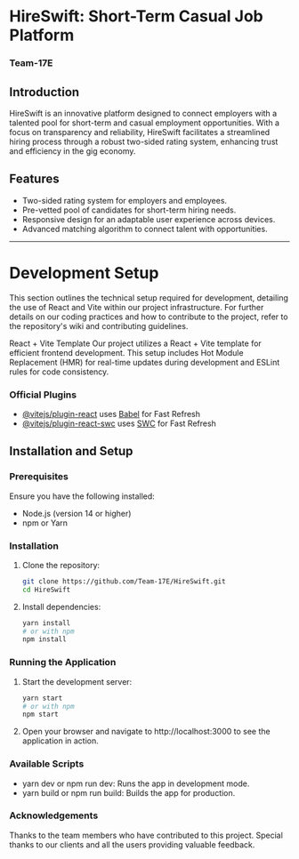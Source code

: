 # HireSwift: Short-Term Casual Job Platform
### Team-17E

## Introduction

HireSwift is an innovative platform designed to connect employers with a talented pool for short-term and casual employment opportunities. With a focus on transparency and reliability, HireSwift facilitates a streamlined hiring process through a robust two-sided rating system, enhancing trust and efficiency in the gig economy.


## Features

- Two-sided rating system for employers and employees.
- Pre-vetted pool of candidates for short-term hiring needs.
- Responsive design for an adaptable user experience across devices.
- Advanced matching algorithm to connect talent with opportunities.

---

# Development Setup

This section outlines the technical setup required for development, detailing the use of React and Vite within our project infrastructure. For further details on our coding practices and how to contribute to the project, refer to the repository's wiki and contributing guidelines.

React + Vite Template
Our project utilizes a React + Vite template for efficient frontend development. This setup includes Hot Module Replacement (HMR) for real-time updates during development and ESLint rules for code consistency.

### Official Plugins

- [@vitejs/plugin-react](https://github.com/vitejs/vite-plugin-react/blob/main/packages/plugin-react/README.md) uses [Babel](https://babeljs.io/) for Fast Refresh
- [@vitejs/plugin-react-swc](https://github.com/vitejs/vite-plugin-react-swc) uses [SWC](https://swc.rs/) for Fast Refresh

## Installation and Setup

### Prerequisites

Ensure you have the following installed:

- Node.js (version 14 or higher)
- npm or Yarn

### Installation

1. Clone the repository:

   ```bash
   git clone https://github.com/Team-17E/HireSwift.git
   cd HireSwift

2. Install dependencies:

   ```bash
   yarn install
   # or with npm
   npm install

### Running the Application

1. Start the development server:

   ```bash
   yarn start
   # or with npm
   npm start
   
2. Open your browser and navigate to http://localhost:3000 to see the application in action.

### Available Scripts

 - yarn dev or npm run dev: Runs the app in development mode.
 - yarn build or npm run build: Builds the app for production.
 
### Acknowledgements
Thanks to the team members who have contributed to this project. Special thanks to our clients and all the users providing valuable feedback.

